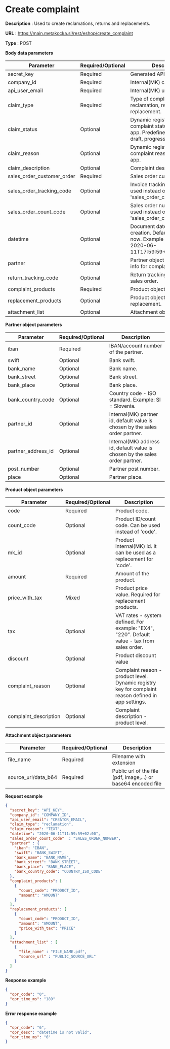 # Create complaint

**Description** : Used to create reclamations, returns and replacements.

**URL** : https://main.metakocka.si/rest/eshop/create_complaint

**Type** : POST

**Body data parameters**

|Parameter| Required/Optional | Description |
|----|------------|------
| secret_key | Required  | Generated API key. |
| company_id | Required  | Internal(MK) company id. |
| api_user_email | Required  | Internal(MK) user email. |
| claim_type | Required  | Type of complaint - reclamation, return or replacement. |
| claim_status | Optional  | Dynamic registry key for complaint status defined in app. Predefined statuses: draft, progress, completed |
| claim_reason | Optional  | Dynamic registry key for complaint reason defined in app. |
| claim_description | Optional  | Complaint description - text. |
| sales_order_customer_order | Required  | Sales order customer order. |
| sales_order_tracking_code | Optional  | Invoice tracking code. Can be used instead of 'sales_order_customer_order'. |
| sales_order_count_code | Optional  | Sales order number. Can be used instead of 'sales_order_customer_order'. |
| datetime | Optional  | Document datetime of creation. Default datetime is now. Example ISO format: 2020-06-11T17:59:59+02:00.  |
| partner | Optional  | Partner object defining bank info for complaint.  |
| return_tracking_code | Optional  | Return tracking code of the sales order.  |
| complaint_products | Required  | Product object list to dispute. |
| replacement_products | Optional  | Product object list for replacement. |
| attachment_list | Optional  | Attachment object list. |

**Partner object parameters**

|Parameter| Required/Optional | Description |
|----|------------|------
| iban | Required | IBAN/account number of the partner. |
| swift | Optional | Bank swift. |
| bank_name | Optional | Bank name. |
| bank_street | Optional | Bank street. |
| bank_place | Optional | Bank place. |
| bank_country_code | Optional | Country code - ISO standard. Example: SI = Slovenia. |
| partner_id | Optional | Internal(MK) partner id, default value is chosen by the sales order partner. |
| partner_address_id | Optional | Internal(MK) address id, default value is chosen by the sales order partner. |
| post_number | Optional | Partner post number. |
| place | Optional | Partner place. |

**Product object parameters**

|Parameter| Required/Optional | Description |
|----|------------|------
| code | Required | Product code. |
| count_code | Optional | Product ID/count code. Can be used instead of 'code'. |
| mk_id | Optional | Product internal(MK) id. It can be used as a replacement for 'code'. |
| amount | Required | Amount of the product. |
| price_with_tax | Mixed | Product price value. Required for replacement products. |
| tax | Optional | VAT rates - system defined. For example: "EX4", "220". Default value - tax from sales order. |
| discount | Optional | Product discount value |
| complaint_reason | Optional | Complaint reason - product level. Dynamic registry key for complaint reason defined in app settings.  |
| complaint_description | Optional | Complaint description - product level. |

**Attachment object parameters**

|Parameter| Required/Optional | Description |
|----|------------|------
| file_name | Required | Filename with extension |
| source_url/data_b64 | Required | Public url of the file (pdf, image,...) or base64 encoded file |

**Request example**
```json
{
  "secret_key": "API_KEY",
  "company_id": "COMPANY_ID",
  "api_user_email": "CREATOR_EMAIL",
  "claim_type": "reclamation",
  "claim_reason": "TEXT",
  "datetime": "2020-06-11T11:59:59+02:00",
  "sales_order_count_code"  : "SALES_ORDER_NUMBER",
  "partner" : {
    "iban": "IBAN",
    "swift": "BANK_SWIFT",
    "bank_name": "BANK_NAME",
    "bank_street": "BANK_STREET",
    "bank_place": "BANK_PLACE",
    "bank_country_code": "COUNTRY_ISO_CODE"
  },
  "complaint_products": [
    {
      "count_code": "PRODUCT_ID",
      "amount": "AMOUNT"
    }
  ],
  "replacement_products": [
    {
      "count_code": "PRODUCT_ID",
      "amount": "AMOUNT",
      "price_with_tax": "PRICE"
    }
  ],
  "attachment_list" : [
    {
      "file_name" : "FILE_NAME.pdf",
      "source_url" : "PUBLIC_SOURCE_URL"
    }
  ]
}
```

**Response example**
```json
{
  "opr_code": "0",
  "opr_time_ms": "189"
}
```

**Error response example**
```json
{
  "opr_code": "6",
  "opr_desc": "datetime is not valid",
  "opr_time_ms": "6"
}
```
